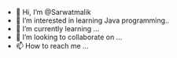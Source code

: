 - 👋 Hi, I’m @Sarwatmalik
- 👀 I’m interested in learning Java programming..
- 🌱 I’m currently learning ...
- 💞️ I’m looking to collaborate on ...
- 📫 How to reach me ...

<!---
Sarwatmalik/Sarwatmalik is a ✨ special ✨ repository because its `README.md` (this file) appears on your GitHub profile.
You can click the Preview link to take a look at your changes.
--->
